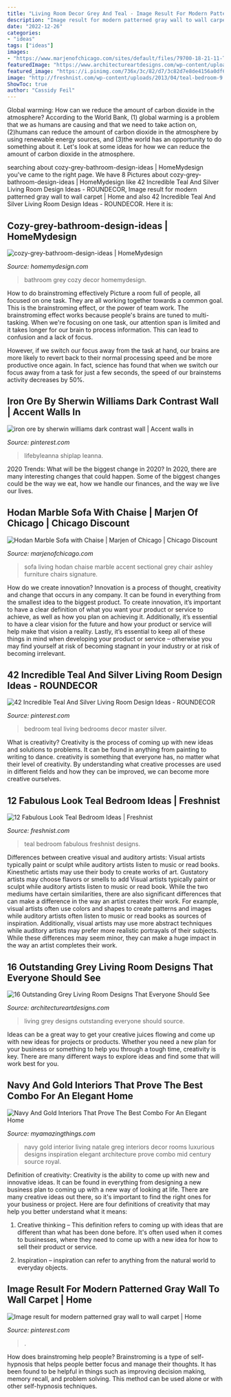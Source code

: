 ```yaml
---
title: "Living Room Decor Grey And Teal - Image Result For Modern Patterned Gray Wall To Wall Carpet"
description: "Image result for modern patterned gray wall to wall carpet"
date: "2022-12-26"
categories:
- "ideas"
tags: ["ideas"]
images:
- "https://www.marjenofchicago.com/sites/default/files/79700-18-21-11-T-C.jpg"
featuredImage: "https://www.architectureartdesigns.com/wp-content/uploads/2017/03/4-3.jpg"
featured_image: "https://i.pinimg.com/736x/3c/82/d7/3c82d7e8de4156a0df6e2c5f9f7b6d04.jpg"
image: "http://freshnist.com/wp-content/uploads/2013/04/teal-bedroom-9.jpg"
ShowToc: true
author: "Cassidy Feil"
---
```



Global warming: How can we reduce the amount of carbon dioxide in the atmosphere?
According to the World Bank, (1) global warming is a problem that we as humans are causing and that we need to take action on, (2)humans can reduce the amount of carbon dioxide in the atmosphere by using renewable energy sources, and (3)the world has an opportunity to do something about it. Let's look at some ideas for how we can reduce the amount of carbon dioxide in the atmosphere.

	

		
searching about cozy-grey-bathroom-design-ideas | HomeMydesign you've came to the right page. We have 8 Pictures about cozy-grey-bathroom-design-ideas | HomeMydesign like 42 Incredible Teal And Silver Living Room Design Ideas - ROUNDECOR, Image result for modern patterned gray wall to wall carpet | Home and also 42 Incredible Teal And Silver Living Room Design Ideas - ROUNDECOR. Here it is:
		
    
## Cozy-grey-bathroom-design-ideas | HomeMydesign

<img loading=lazy src="https://homemydesign.com/wp-content/uploads/2019/10/cozy-grey-bathroom-design-ideas.jpg" onerror="this.onerror=null;this.src='https://tse3.mm.bing.net/th?id=OIP.KSWVINzlZSqwQDKIyw-q8QHaLP&amp;pid=15.1';" alt="cozy-grey-bathroom-design-ideas | HomeMydesign">

_Source: homemydesign.com_

>bathroom grey cozy decor homemydesign. 

	

How to do brainstroming effectively
Picture a room full of people, all focused on one task. They are all working together towards a common goal. This is the brainstroming effect, or the power of team work.
The brainstroming effect works because people's brains are tuned to multi-tasking. When we're focusing on one task, our attention span is limited and it takes longer for our brain to process information. This can lead to confusion and a lack of focus.

However, if we switch our focus away from the task at hand, our brains are more likely to revert back to their normal processing speed and be more productive once again. In fact, science has found that when we switch our focus away from a task for just a few seconds, the speed of our brainstems activity decreases by 50%.

    
## Iron Ore By Sherwin Williams Dark Contrast Wall | Accent Walls In

<img loading=lazy src="https://i.pinimg.com/736x/6a/69/44/6a6944ba5ba90f79c505561c83817ab5.jpg" onerror="this.onerror=null;this.src='https://tse3.mm.bing.net/th?id=OIP.1QUmy6SDLnZvLVKVdO2IagHaJ3&amp;pid=15.1';" alt="iron ore by sherwin williams dark contrast wall | Accent walls in">

_Source: pinterest.com_

>lifebyleanna shiplap leanna. 

	

2020 Trends: What will be the biggest change in 2020?
In 2020, there are many interesting changes that could happen. Some of the biggest changes could be the way we eat, how we handle our finances, and the way we live our lives.

    
## Hodan Marble Sofa With Chaise | Marjen Of Chicago | Chicago Discount

<img loading=lazy src="https://www.marjenofchicago.com/sites/default/files/79700-18-21-11-T-C.jpg" onerror="this.onerror=null;this.src='https://tse2.mm.bing.net/th?id=OIP.dspQwRbOtvH-um-l6Zc44AHaF7&amp;pid=15.1';" alt="Hodan Marble Sofa with Chaise | Marjen of Chicago | Chicago Discount">

_Source: marjenofchicago.com_

>sofa living hodan chaise marble accent sectional grey chair ashley furniture chairs signature. 

	

How do we create innovation?
Innovation is a process of thought, creativity and change that occurs in any company. It can be found in everything from the smallest idea to the biggest product. To create innovation, it’s important to have a clear definition of what you want your product or service to achieve, as well as how you plan on achieving it. Additionally, it’s essential to have a clear vision for the future and how your product or service will help make that vision a reality. Lastly, it’s essential to keep all of these things in mind when developing your product or service – otherwise you may find yourself at risk of becoming stagnant in your industry or at risk of becoming irrelevant.

    
## 42 Incredible Teal And Silver Living Room Design Ideas - ROUNDECOR

<img loading=lazy src="https://i.pinimg.com/736x/3c/82/d7/3c82d7e8de4156a0df6e2c5f9f7b6d04.jpg" onerror="this.onerror=null;this.src='https://tse1.mm.bing.net/th?id=OIP.XzMH6B8t4CYCNg0Rjh1CIwHaJ3&amp;pid=15.1';" alt="42 Incredible Teal And Silver Living Room Design Ideas - ROUNDECOR">

_Source: pinterest.com_

>bedroom teal living bedrooms decor master silver. 

	

What is creativity?
Creativity is the process of coming up with new ideas and solutions to problems. It can be found in anything from painting to writing to dance. creativity is something that everyone has, no matter what their level of creativity. By understanding what creative processes are used in different fields and how they can be improved, we can become more creative ourselves.

    
## 12 Fabulous Look Teal Bedroom Ideas | Freshnist

<img loading=lazy src="http://freshnist.com/wp-content/uploads/2013/04/teal-bedroom-9.jpg" onerror="this.onerror=null;this.src='https://tse2.mm.bing.net/th?id=OIP.YgW6JHQsbz4kjH4s6DwsoQHaKR&amp;pid=15.1';" alt="12 Fabulous Look Teal Bedroom Ideas | Freshnist">

_Source: freshnist.com_

>teal bedroom fabulous freshnist designs. 

	

Differences between creative visual and auditory artists: Visual artists typically paint or sculpt while auditory artists listen to music or read books. Kinesthetic artists may use their body to create works of art. Gustatory artists may choose flavors or smells to add
Visual artists typically paint or sculpt while auditory artists listen to music or read book. While the two mediums have certain similarities, there are also significant differences that can make a difference in the way an artist creates their work. For example, visual artists often use colors and shapes to create patterns and images while auditory artists often listen to music or read books as sources of inspiration. Additionally, visual artists may use more abstract techniques while auditory artists may prefer more realistic portrayals of their subjects. While these differences may seem minor, they can make a huge impact in the way an artist completes their work.

    
## 16 Outstanding Grey Living Room Designs That Everyone Should See

<img loading=lazy src="https://www.architectureartdesigns.com/wp-content/uploads/2017/03/4-3.jpg" onerror="this.onerror=null;this.src='https://tse4.mm.bing.net/th?id=OIP.P-klb4HXdSuh9720Q18cQgHaLS&amp;pid=15.1';" alt="16 Outstanding Grey Living Room Designs That Everyone Should See">

_Source: architectureartdesigns.com_

>living grey designs outstanding everyone should source. 

	

Ideas can be a great way to get your creative juices flowing and come up with new ideas for projects or products. Whether you need a new plan for your business or something to help you through a tough time, creativity is key. There are many different ways to explore ideas and find some that will work best for you.

    
## Navy And Gold Interiors That Prove The Best Combo For An Elegant Home

<img loading=lazy src="http://myamazingthings.com/wp-content/uploads/2017/10/navy-gold-interior-12-.jpg" onerror="this.onerror=null;this.src='https://tse4.mm.bing.net/th?id=OIP.00QOHlg7Vb_FuM_HIr57eQHaJ3&amp;pid=15.1';" alt="Navy And Gold Interiors That Prove The Best Combo For An Elegant Home">

_Source: myamazingthings.com_

>navy gold interior living natale greg interiors decor rooms luxurious designs inspiration elegant architecture prove combo mid century source royal. 

	

Definition of creativity:
Creativity is the ability to come up with new and innovative ideas. It can be found in everything from designing a new business plan to coming up with a new way of looking at life. There are many creative ideas out there, so it's important to find the right ones for your business or project. Here are four definitions of creativity that may help you better understand what it means: 
1. Creative thinking – This definition refers to coming up with ideas that are different than what has been done before. It's often used when it comes to businesses, where they need to come up with a new idea for how to sell their product or service. 

2. Inspiration – inspiration can refer to anything from the natural world to everyday objects.

    
## Image Result For Modern Patterned Gray Wall To Wall Carpet | Home

<img loading=lazy src="https://i.pinimg.com/736x/b3/43/5a/b3435af674fbe289ba09932b097b3b3e.jpg" onerror="this.onerror=null;this.src='https://tse4.mm.bing.net/th?id=OIP.OkekUytryKURByn3RVXyYAAAAA&amp;pid=15.1';" alt="Image result for modern patterned gray wall to wall carpet | Home">

_Source: pinterest.com_

>. 

	

How does brainstroming help people?
Brainstroming is a type of self-hypnosis that helps people better focus and manage their thoughts. It has been found to be helpful in things such as improving decision making, memory recall, and problem solving. This method can be used alone or with other self-hypnosis techniques.

